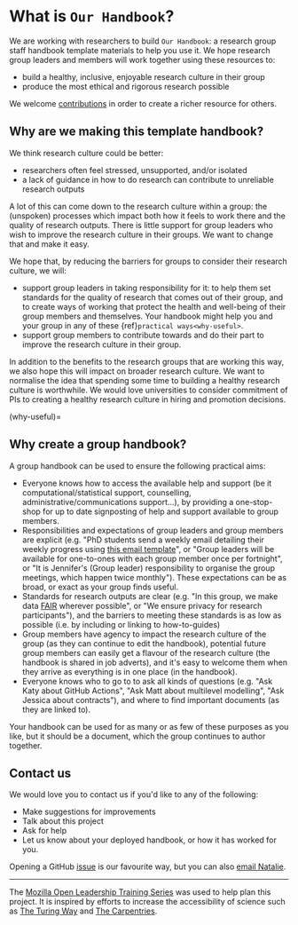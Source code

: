 # What is `Our Handbook`?

We are working with researchers to build `Our Handbook`: a research group staff handbook template materials to help you use it. 
We hope research group leaders and members will work together using these resources to:
- build a healthy, inclusive, enjoyable research culture in their group 
- produce the most ethical and rigorous research possible

We welcome [contributions](./contributing) in order to create a richer resource for others.


## Why are we making this template handbook?
We think research culture could be better:
* researchers often feel stressed, unsupported, and/or isolated
* a lack of guidance in how to do research can contribute to unreliable research outputs

A lot of this can come down to the research culture within a group: the (unspoken) processes which impact both how it feels to work there and the quality of research outputs. 
There is little support for group leaders who wish to improve the research culture in their groups. We want to change that and make it easy.

We hope that, by reducing the barriers for groups to consider their research culture, we will:
- support group leaders in taking responsibility for it: to help them set standards for the quality of research that comes out of their group, and to create ways of working that protect the health and well-being of their group members and themselves. Your handbook might help you and your group in any of these {ref}`practical ways<why-useful>`.
- support group members to contribute towards and do their part to improve the research culture in their group.

In addition to the benefits to the research groups that are working this way, we also hope this will impact on broader research culture. 
We want to normalise the idea that spending some time to building a healthy research culture is worthwhile. 
We would love universities to consider commitment of PIs to creating a healthy research culture in hiring and promotion decisions.

(why-useful)=
## Why create a group handbook?
A group handbook can be used to ensure the following practical aims:
* Everyone knows how to access the available help and support (be it computational/statistical support, counselling, administrative/communications support...), by providing a one-stop-shop for up to date signposting of help and support available to group members.
* Responsibilities and expectations of group leaders and group members are explicit (e.g. "PhD students send a weekly email detailing their weekly progress using [this email template](../template/resources/email-template)", or "Group leaders will be available for one-to-ones with each group member once per fortnight", or "It is Jennifer's (Group leader) responsibility to organise the group meetings, which happen twice monthly"). These expectations can be as broad, or exact as your group finds useful.
* Standards for research outputs are clear (e.g. "In this group, we make data [FAIR](https://www.nature.com/articles/sdata201618) wherever possible", or "We ensure privacy for research participants"), and the barriers to meeting these standards is as low as possible (i.e. by including or linking to how-to-guides)
* Group members have agency to impact the research culture of the group (as they can continue to edit the handbook), potential future group members can easily get a flavour of the research culture (the handbook is shared in job adverts), and it's easy to welcome them when they arrive as everything is in one place (in the handbook).
* Everyone knows who to go to to ask all kinds of questions (e.g. "Ask Katy about GitHub Actions", "Ask Matt about multilevel modelling", "Ask Jessica about contracts"), and where to find important documents (as they are linked to).

Your handbook can be used for as many or as few of these purposes as you like, but it should be a document, which the group continues to author together.

<!--
## Why create a group handbook with `Our Handbook`?
`Our Handbook` has the following useful features:
* Template handbook sections for you to mix, match, remix and edit to create the most useful handbook for your group in the shortest time.
* Template processes for running away days, team meetings, and more.
* Reduces the difficulty in maintaining your handbook, by providing testing and continuous integration, which:
  * Sets up your handbook as a GitHub Pages website to make it available to your team and others 
  * Automatically checks links in your handbook are still working 
-->

## Contact us
We would love you to contact us if you'd like to any of the following:
* Make suggestions for improvements
* Talk about this project
* Ask for help
* Let us know about your deployed handbook, or how it has worked for you.

Opening a GitHub [issue](https://github.com/very-good-science/research-handbook/issues/new) is our favourite way, but you can also [email Natalie](mailto:natalie.thurlby@bristol.ac.uk). 

----
The [Mozilla Open Leadership Training Series](https://mozilla.github.io/open-leadership-training-series/) was used to help plan this project. It is inspired by efforts to increase the accessibility of science such as [The Turing Way](https://github.com/alan-turing-institute/the-turing-way) and [The Carpentries](https://carpentries.org/).
